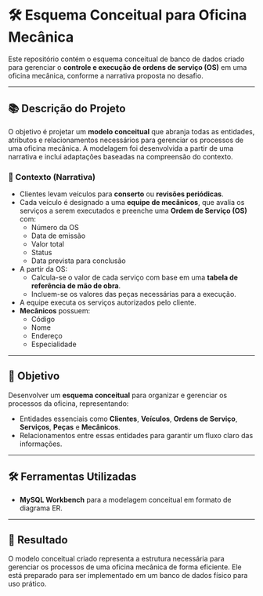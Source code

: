 # 🛠️ Esquema Conceitual para Oficina Mecânica

Este repositório contém o esquema conceitual de banco de dados criado para gerenciar o **controle e execução de ordens de serviço (OS)** em uma oficina mecânica, conforme a narrativa proposta no desafio.

---

## 📚 Descrição do Projeto

O objetivo é projetar um **modelo conceitual** que abranja todas as entidades, atributos e relacionamentos necessários para gerenciar os processos de uma oficina mecânica. A modelagem foi desenvolvida a partir de uma narrativa e inclui adaptações baseadas na compreensão do contexto.

### 📝 Contexto (Narrativa)
- Clientes levam veículos para **conserto** ou **revisões periódicas**.  
- Cada veículo é designado a uma **equipe de mecânicos**, que avalia os serviços a serem executados e preenche uma **Ordem de Serviço (OS)** com:
  - Número da OS  
  - Data de emissão  
  - Valor total  
  - Status  
  - Data prevista para conclusão  
- A partir da OS:
  - Calcula-se o valor de cada serviço com base em uma **tabela de referência de mão de obra**.
  - Incluem-se os valores das peças necessárias para a execução.  
- A equipe executa os serviços autorizados pelo cliente.  
- **Mecânicos** possuem:  
  - Código  
  - Nome  
  - Endereço  
  - Especialidade  

---

## 🎯 Objetivo

Desenvolver um **esquema conceitual** para organizar e gerenciar os processos da oficina, representando:
- Entidades essenciais como **Clientes**, **Veículos**, **Ordens de Serviço**, **Serviços**, **Peças** e **Mecânicos**.
- Relacionamentos entre essas entidades para garantir um fluxo claro das informações.

---

## 🛠️ Ferramentas Utilizadas

- **MySQL Workbench** para a modelagem conceitual em formato de diagrama ER.  

---
## 🌟 Resultado

O modelo conceitual criado representa a estrutura necessária para gerenciar os processos de uma oficina mecânica de forma eficiente.
Ele está preparado para ser implementado em um banco de dados físico para uso prático.
